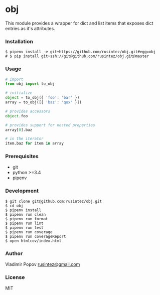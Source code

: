 # obj

This module provides a wrapper for dict and list items that exposes dict entries as it's attributes.

### Installation

    $ pipenv install -e git+https://github.com/rusintez/obj.git#egg=obj
    # $ pip install git+ssh://git@github.com/rusintez/obj.git@master

### Usage 
```py
# import
from obj import to_obj

# initialize
object = to_obj({ 'foo': 'bar' })
array = to_obj([{ 'baz': 'qux' }])

# provides accessors
object.foo

# provides support for nested properties
array[0].baz

# in the iterator
item.baz for item in array
``` 

### Prerequisites

- git
- python >=3.4
- pipenv

### Development

    $ git clone git@github.com:rusintez/obj.git
    $ cd obj
    $ pipenv install
    $ pipenv run clean
    $ pipenv run format
    $ pipenv run lint
    $ pipenv run test
    $ pipenv run coverage
    $ pipenv run coverageReport
    $ open htmlcov/index.html

### Author

Vladimir Popov <rusintez@gmail.com>

### License

MIT